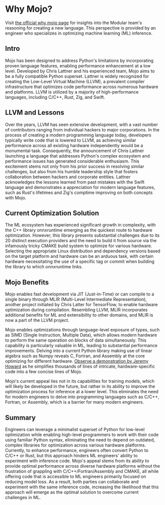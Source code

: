 
# Why Mojo?

Visit [the official why mojo page](https://docs.modular.com/mojo/why-mojo.html) for insights into the Modular team's reasoning for creating a new language. This perspective is provided by an engineer who specializes in optimizing machine learning (ML) inference.


## Intro
Mojo has been designed to address Python's limitations by incorporating proven language features, enabling performance enhancement at a low level. Developed by Chris Lattner and his experienced team, Mojo aims to be a fully compatible Python superset. Lattner is widely recognized for creating the Low-Level Virtual Machine (LLVM), a prevalent compiler infrastructure that optimizes code performance across numerous hardware and platforms. LLVM is utilized by a majority of high-performance languages, including C/C++, Rust, Zig, and Swift.

## LLVM and Lessons
Over the years, LLVM has seen extensive development, with a vast number of contributors ranging from individual hackers to major corporations. In the process of creating a modern programming language today, developers typically write code that is lowered to LLVM, as achieving similar performance across all existing hardware independently would be a monumental task. Consequently, the announcement of Chris Lattner launching a language that addresses Python's complex ecosystem and performance issues has generated considerable enthusiasm. This excitement stems not only from his prior success in resolving similar challenges, but also from his humble leadership style that fosters collaboration between hackers and corporate entities. Lattner acknowledges the lessons learned from past mistakes with the Swift language and demonstrates a appreciation for modern language features, such as Rust's lifetimes and Zig's comptime improving on both concepts with Mojo.


## Current Optimization Solution
The ML ecosystem has experienced significant growth in complexity, with the C++ library onnxruntime emerging as the quickest route to hardware optimization. However, this library presents substantial challenges due to its 20 distinct execution providers and the need to build it from source via the infamously tricky CMAKE build system to optimize for various hardware. Selecting the appropriate Linux distribution and dependency versions based on the target platform and hardware can be an arduous task, with certain hardware necessitating the use of a specific tag or commit when building the library to which onnxruntime links.

## Mojo Benefits
Mojo enables fast development via JIT (Just-in-Time) or can compile to a single binary through MLIR (Multi-Level Intermediate Representation), another project initiated by Chris Latter for TensorFlow, to enable hardware optimization during compilation. Resembling LLVM, MLIR incorporates additional benefits for ML and extensibility to other domains, and MLIR is now a part of the LLVM project.

Mojo enables optimizations through language-level exposure of types, such as SIMD (Single Instruction, Multiple Data), which allows modern hardware to perform the same operation on blocks of data simultaneously. This capability is particularly valuable in ML, leading to substantial performance improvements. Delving into a current Python library making use of linear algebra such as Numpy reveals C, Fortran, and Assembly at the core optimizing for different hardware. [Observe a demonstration by Jeremy Howard](https://www.youtube.com/watch?v=6GvB5lZJqcE) as he simplifies thousands of lines of intricate, hardware-specific code into a few concise lines of Mojo.

Mojo's current appeal lies not in its capabilities for training models, which will likely be developed in the future, but rather in its ability to improve the optimization process for inference at a lower level. This eliminates the need for modern engineers to delve into programming languages such as C/C++, Fortran, or Assembly, which is a barrier for many modern engineers.

## Summary
Engineers can leverage a minimalist superset of Python for low-level optimization while enabling high-level programmers to work with their code using familiar Python syntax, eliminating the need to depend on outdated, complex libraries for optimization across various hardware platforms. Currently, to enhance performance, engineers often convert Python to C/C++ or Rust, but this approach hinders ML engineers' ability to experiment with inference code. Mojo's appeal stems from its ability to provide optimal performance across diverse hardware platforms without the frustration of grappling with C/C++/Fortran/Assembly and CMAKE, all while offering code that is accessible to ML engineers primarily focused on reducing model loss. As a result, both parties can collaborate and experiment with the same inference code, increasing the likelihood that this approach will emerge as the optimal solution to overcome current challenges in ML.
